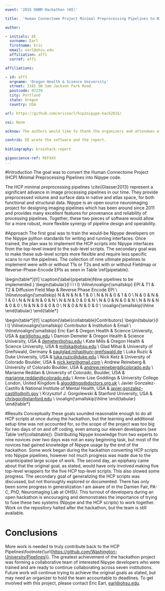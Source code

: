 ```yaml
---
event: '2015 OHBM Hackathon (HI)'

title:  'Human Connectome Project Minimal Preprocessing Pipelines to Nipype'

author:

- initials: EE
  surname: Earl
  firstname: Eric
  email: earl@ohsu.edu
  affiliation: aff1
  corref: aff1

affiliations: 

- id: aff1
  orgname: 'Oregon Health & Science University'
  street: 3181 SW Sam Jackson Park Road
  postcode: 97239
  city: Portland
  state: Oregon
  country: USA

url: https://github.com/ericearl/hcp2nipype-hack2015/

coi: None

acknow: The authors would like to thank the organizers and attendees of the 2015 OHBM Hackathon.

contrib: EE wrote the software and the report.
  
bibliography: brainhack-report

gigascience-ref: REFXXX
...
```


#Introduction
The goal was to convert the Human Connectome Project (HCP) Minimal Preprocessing Pipelines into Nipype code.

The HCP minimal preprocessing pipelines \cite{Glasser2013} represent a significant advance in image processing pipelines in our time. They provide preprocessed volume and surface data in native and atlas space, for both functional and structural data. Nipype is an open source neuroimaging project for designing imaging pipelines which has been around since 2011 and provides many excellent features for provenance and reliability of processing pipelines. Together, these two pieces of software would allow for a more robust, more flexible synergy of pipeline design and operability.

#Approach
The first goal was to train the would-be Nipype developers on the Nipype python standards for writing and running interfaces.  Once trained, the plan was to implement the HCP scripts into Nipype interfaces from the top-level inward to the sub-level scripts.  The secondary goal was to make these sub-level scripts more flexible and require less specific scans to run the pipelines. The collection of nine ultimate pipelines to implement were with or without T1s or T2s and with or without Fieldmap or Reverse-Phase-Encode EPIs as seen in Table \ref{pipetable}.

\begin{table*}[t!]
\caption{\label{pipetable}Nine pipelines to be implemented.}
\begin{tabular}{l l l l l}
 \hline\noalign{\smallskip}
  EPI & T1 & T2 & Diffusion Field Map & Reverse Phase Encode EPI \\
    \hline\noalign{\smallskip}
  N & N & N & 1 & 0 \\
  N & N & 0 & 1 & 0 \\
  N & 0 & N & 1 & 0 \\
  N & N & N & 0 & N \\
  N & N & 0 & 0 & N \\
  N & 0 & N & 0 & N \\
  N & N & N & 0 & 0 \\
  N & N & 0 & 0 & 0 \\
  N & 0 & N & 0 & 0 \\
  \noalign{\smallskip}\hline
\end{tabular}
\end{table*}

\begin{table*}[t!]
\caption{\label{collabtable}Contributors}
\begin{tabular}{l l l}
 \hline\noalign{\smallskip}
  Contributor & Institution & Email \\
    \hline\noalign{\smallskip}
 Eric Earl & Oregon Health \& Science University, USA & earl@ohsu.edu \\
 Damion Demeter & Oregon Health \& Science University, USA & demeter@ohsu.edu \\
 Kate Mills & Oregon Health \& Science University, USA & millska@ohsu.edu \\
 Glad Mihai & University of Greifswald, Germany & paulglad.mihai@uni-greifswald.de \\
 Luka Ruzic & Duke University, USA & luka.ruzic@duke.edu \\
 Nick Ketz & University of Colorado Boulder, USA & nick.ketz@gmail.com \\
 Andrew Reineberg & University of Colorado Boulder, USA & andrew.reineberg@colorado.edu \\
 Marianne Reddan & University of Colorado, Boulder, USA & marianne.reddan@colorado.edu \\
 Anne-Lise Goddings & University College London, United Kingdom & algoddings@doctors.org.uk \\
 Javier Gonzalez-Castillo & National Institute of Mental Health, USA & javier.gonzalez-castillo@nih.gov \\
 Krzysztof J. Gorgolewski & Stanford University, USA & chrisgor@stanford.edu \\
  \noalign{\smallskip}\hline
\end{tabular}
\end{table*}

#Results
Conceptually these goals sounded reasonable enough to do all HCP scripts at once during the hackathon, but the learning and additional setup time was not accounted for, so the scope of the project was too big for two days of on and off coding, even among our eleven developers (see Table \ref{collabtable}).  Distributing Nipype knowledge from two experts to nine novices over two days was not an easy beginning task, but most of the novices had gained knowledge of Nipype usage by the end of the hackathon.  Some work began during the hackathon converting HCP scripts into Nipype pipelines, however not much progress was made due to the unanticipated large scope of work.  The second day, an epiphany came about that the original goal, as stated, would have only involved making five top-level wrappers for the five HCP top-level scripts.  This also slowed some progress.  The secondary goal of generalizing the HCP scripts was discussed, but not thoroughly explored or documented.  There has only been some progress in generalization I am aware of in the Damien Fair, PA-C, PhD, Neuroimaging Lab at OHSU.  This turnout of developers during an open hackathon is encouraging and demonstrates the importance of trying to fuse these two systems (Nipype and the HCP scripts) to work together.  Work on the repository halted after the hackathon, but the team is still available.

# Conclusions
More work is needed to truly contribute back to the HCP Pipelines\footnote{\url{https://github.com/Washington-University/Pipelines}}.  The greatest achievement of the hackathon project was forming a collaborative team of interested Nipype developers who were trained and are ready to continue collaborating across seven institutions.  Future work will continue trying to achieve the original goals as stated, but may need an organizer to hold the team accountable to deadlines.  To get involved with this project, please contact Eric Earl, earl@ohsu.edu.
